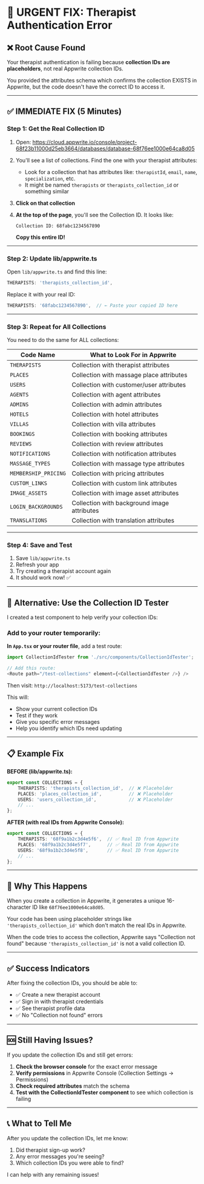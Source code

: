 # 🚨 URGENT FIX: Therapist Authentication Error

## ❌ Root Cause Found

Your therapist authentication is failing because **collection IDs are placeholders**, not real Appwrite collection IDs.

You provided the attributes schema which confirms the collection EXISTS in Appwrite, but the code doesn't have the correct ID to access it.

---

## ✅ IMMEDIATE FIX (5 Minutes)

### **Step 1: Get the Real Collection ID**

1. Open: https://cloud.appwrite.io/console/project-68f23b11000d25eb3664/databases/database-68f76ee1000e64ca8d05

2. You'll see a list of collections. Find the one with your therapist attributes:
   - Look for a collection that has attributes like: `therapistId`, `email`, `name`, `specialization`, etc.
   - It might be named `therapists` or `therapists_collection_id` or something similar

3. **Click on that collection**

4. **At the top of the page**, you'll see the Collection ID. It looks like:
   ```
   Collection ID: 68fabc1234567890
   ```
   **Copy this entire ID!**

---

### **Step 2: Update lib/appwrite.ts**

Open `lib/appwrite.ts` and find this line:
```typescript
THERAPISTS: 'therapists_collection_id',
```

Replace it with your real ID:
```typescript
THERAPISTS: '68fabc1234567890',  // ← Paste your copied ID here
```

---

### **Step 3: Repeat for All Collections**

You need to do the same for ALL collections:

| Code Name | What to Look For in Appwrite |
|-----------|------------------------------|
| `THERAPISTS` | Collection with therapist attributes |
| `PLACES` | Collection with massage place attributes |
| `USERS` | Collection with customer/user attributes |
| `AGENTS` | Collection with agent attributes |
| `ADMINS` | Collection with admin attributes |
| `HOTELS` | Collection with hotel attributes |
| `VILLAS` | Collection with villa attributes |
| `BOOKINGS` | Collection with booking attributes |
| `REVIEWS` | Collection with review attributes |
| `NOTIFICATIONS` | Collection with notification attributes |
| `MASSAGE_TYPES` | Collection with massage type attributes |
| `MEMBERSHIP_PRICING` | Collection with pricing attributes |
| `CUSTOM_LINKS` | Collection with custom link attributes |
| `IMAGE_ASSETS` | Collection with image asset attributes |
| `LOGIN_BACKGROUNDS` | Collection with background image attributes |
| `TRANSLATIONS` | Collection with translation attributes |

---

### **Step 4: Save and Test**

1. Save `lib/appwrite.ts`
2. Refresh your app
3. Try creating a therapist account again
4. It should work now! ✅

---

## 🔧 Alternative: Use the Collection ID Tester

I created a test component to help verify your collection IDs:

### Add to your router temporarily:

**In `App.tsx` or your router file**, add a test route:

```typescript
import CollectionIdTester from './src/components/CollectionIdTester';

// Add this route:
<Route path="/test-collections" element={<CollectionIdTester />} />
```

Then visit: `http://localhost:5173/test-collections`

This will:
- Show your current collection IDs
- Test if they work
- Give you specific error messages
- Help you identify which IDs need updating

---

## 📋 Example Fix

**BEFORE (lib/appwrite.ts):**
```typescript
export const COLLECTIONS = {
    THERAPISTS: 'therapists_collection_id',  // ❌ Placeholder
    PLACES: 'places_collection_id',          // ❌ Placeholder
    USERS: 'users_collection_id',            // ❌ Placeholder
    // ...
};
```

**AFTER (with real IDs from Appwrite Console):**
```typescript
export const COLLECTIONS = {
    THERAPISTS: '68f9a1b2c3d4e5f6',  // ✅ Real ID from Appwrite
    PLACES: '68f9a1b2c3d4e5f7',      // ✅ Real ID from Appwrite
    USERS: '68f9a1b2c3d4e5f8',       // ✅ Real ID from Appwrite
    // ...
};
```

---

## 🎯 Why This Happens

When you create a collection in Appwrite, it generates a unique 16-character ID like `68f76ee1000e64ca8d05`.

Your code has been using placeholder strings like `'therapists_collection_id'` which don't match the real IDs in Appwrite.

When the code tries to access the collection, Appwrite says "Collection not found" because `'therapists_collection_id'` is not a valid collection ID.

---

## ✅ Success Indicators

After fixing the collection IDs, you should be able to:
- ✅ Create a new therapist account
- ✅ Sign in with therapist credentials
- ✅ See therapist profile data
- ✅ No "Collection not found" errors

---

## 🆘 Still Having Issues?

If you update the collection IDs and still get errors:

1. **Check the browser console** for the exact error message
2. **Verify permissions** in Appwrite Console (Collection Settings → Permissions)
3. **Check required attributes** match the schema
4. **Test with the CollectionIdTester component** to see which collection is failing

---

## 📞 What to Tell Me

After you update the collection IDs, let me know:
1. Did therapist sign-up work?
2. Any error messages you're seeing?
3. Which collection IDs you were able to find?

I can help with any remaining issues!
